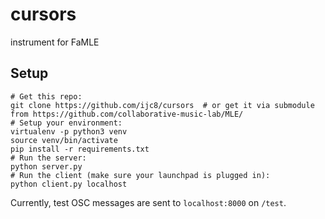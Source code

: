 # cursors

instrument for FaMLE

## Setup

    # Get this repo:
    git clone https://github.com/ijc8/cursors  # or get it via submodule from https://github.com/collaborative-music-lab/MLE/
    # Setup your environment:
    virtualenv -p python3 venv
    source venv/bin/activate
    pip install -r requirements.txt
    # Run the server:
    python server.py
    # Run the client (make sure your launchpad is plugged in):
    python client.py localhost

Currently, test OSC messages are sent to `localhost:8000` on `/test`.
